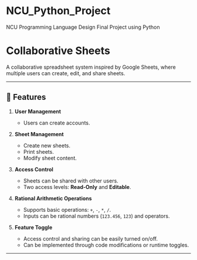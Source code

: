# NCU_Python_Project
NCU Programming Language Design Final Project using Python

# Collaborative Sheets

A collaborative spreadsheet system inspired by Google Sheets, where multiple users can create, edit, and share sheets.

---

## 📌 Features

1. **User Management**
   - Users can create accounts.

2. **Sheet Management**
   - Create new sheets.
   - Print sheets.
   - Modify sheet content.

3. **Access Control**
   - Sheets can be shared with other users.
   - Two access levels: **Read-Only** and **Editable**.

4. **Rational Arithmetic Operations**
   - Supports basic operations: `+`, `-`, `*`, `/`.
   - Inputs can be rational numbers (`123.456`, `123`) and operators.

5. **Feature Toggle**
   - Access control and sharing can be easily turned on/off.
   - Can be implemented through code modifications or runtime toggles.

---



